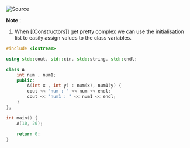 ![Source](https://youtu.be/-Re7K7mHtv4?list=PLu0W_9lII9agpFUAlPFe_VNSlXW5uE0YL)

**Note** :
1. When [[Constructors]] get pretty complex we can use the initialisation list to easily assign values to the class variables.

```cpp
#include <iostream>

using std::cout, std::cin, std::string, std::endl;

class A 
	int num , num1;
	public:
		A(int x , int y) : num(x), num1(y) {
		cout << "num : " << num << endl;
		cout << "num1 : " << num1 << endl;
	}
};

int main() {
	A(10, 20);
	
	return 0;
}
```
